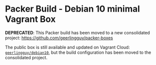 # Packer Build - Debian 10 minimal Vagrant Box

**DEPRECATED**: This Packer build has been moved to a new consolidated project: https://github.com/geerlingguy/packer-boxes

The public box is still available and updated on Vagrant Cloud: [`geerlingguy/debian10`](https://app.vagrantup.com/geerlingguy/boxes/debian10), but the build configuration has been moved to the consolidated project.
